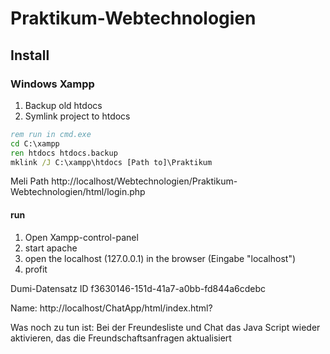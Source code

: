# Praktikum-Webtechnologien
## Install

### Windows Xampp

1) Backup old htdocs
1) Symlink project to htdocs

```cmd
rem run in cmd.exe
cd C:\xampp
ren htdocs htdocs.backup
mklink /J C:\xampp\htdocs [Path to]\Praktikum
```
Meli Path http://localhost/Webtechnologien/Praktikum-Webtechnologien/html/login.php

#### run

1) Open Xampp-control-panel
2) start apache
3) open the localhost (127.0.0.1) in the browser (Eingabe "localhost")
4) profit

Dumi-Datensatz ID
f3630146-151d-41a7-a0bb-fd844a6cdebc


Name:
http://localhost/ChatApp/html/index.html?

Was noch zu tun ist: 
Bei der Freundesliste und Chat das Java Script wieder aktivieren, das die Freundschaftsanfragen aktualisiert